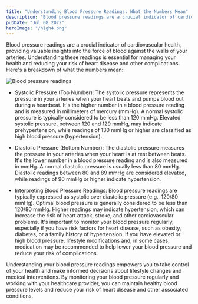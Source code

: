```yaml
---
title: "Understanding Blood Pressure Readings: What the Numbers Mean"
description: "Blood pressure readings are a crucial indicator of cardiovascular health, providing valuable insights into the force of blood against the walls of your arteries. "
pubDate: "Jul 08 2022"
heroImage: "/high4.png"
---
```


Blood pressure readings are a crucial indicator of cardiovascular health, providing valuable insights into the force of blood against the walls of your arteries. Understanding these readings is essential for managing your health and reducing your risk of heart disease and other complications. Here's a breakdown of what the numbers mean:

![Blood pressure readings](https://domf5oio6qrcr.cloudfront.net/medialibrary/5069/n0418a16207256931369.jpg )

- Systolic Pressure (Top Number): The systolic pressure represents the pressure in your arteries when your heart beats and pumps blood out during a heartbeat. It's the higher number in a blood pressure reading and is measured in millimeters of mercury (mmHg). A normal systolic pressure is typically considered to be less than 120 mmHg. Elevated systolic pressure, between 120 and 129 mmHg, may indicate prehypertension, while readings of 130 mmHg or higher are classified as high blood pressure (hypertension).

- Diastolic Pressure (Bottom Number): The diastolic pressure measures the pressure in your arteries when your heart is at rest between beats. It's the lower number in a blood pressure reading and is also measured in mmHg. A normal diastolic pressure is usually less than 80 mmHg. Diastolic readings between 80 and 89 mmHg are considered elevated, while readings of 90 mmHg or higher indicate hypertension.

- Interpreting Blood Pressure Readings: Blood pressure readings are typically expressed as systolic over diastolic pressure (e.g., 120/80 mmHg). Optimal blood pressure is generally considered to be less than 120/80 mmHg. Higher readings may indicate hypertension, which can increase the risk of heart attack, stroke, and other cardiovascular problems. It's important to monitor your blood pressure regularly, especially if you have risk factors for heart disease, such as obesity, diabetes, or a family history of hypertension. If you have elevated or high blood pressure, lifestyle modifications and, in some cases, medication may be recommended to help lower your blood pressure and reduce your risk of complications.

Understanding your blood pressure readings empowers you to take control of your health and make informed decisions about lifestyle changes and medical interventions. By monitoring your blood pressure regularly and working with your healthcare provider, you can maintain healthy blood pressure levels and reduce your risk of heart disease and other associated conditions.
